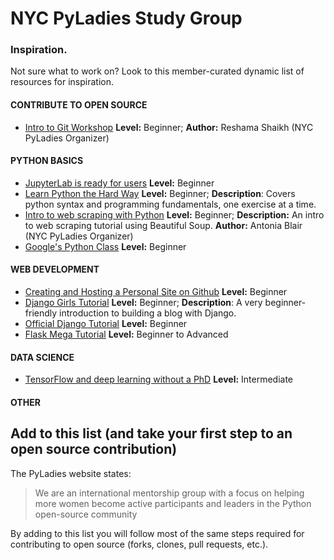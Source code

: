 # NYC PyLadies Study Group

### Inspiration.
Not sure what to work on? Look to this member-curated dynamic list of resources for inspiration.

#### CONTRIBUTE TO OPEN SOURCE
* [Intro to Git Workshop](https://github.com/reshamas/git-intro-workshop) **Level:** Beginner; **Author:** Reshama Shaikh (NYC PyLadies Organizer)

#### PYTHON BASICS
* [JupyterLab is ready for users](https://blog.jupyter.org/jupyterlab-is-ready-for-users-5a6f039b8906) **Level:** Beginner
* [Learn Python the Hard Way](https://learnpythonthehardway.org/python3/) **Level:** Beginner; **Description**: Covers python
syntax and programming fundamentals, one exercise at a time.
* [Intro to web scraping with Python](https://github.com/antoniablair/pyladies_scraping_workshop) **Level:** Beginner; **Description:** An intro to web scraping tutorial using Beautiful Soup. **Author:** Antonia Blair (NYC PyLadies Organizer)
* [Google's Python Class](https://developers.google.com/edu/python/) **Level:** Beginner

#### WEB DEVELOPMENT
* [Creating and Hosting a Personal Site on Github](http://jmcglone.com/guides/github-pages/) **Level:** Beginner
* [Django Girls Tutorial](https://tutorial.djangogirls.org/en/) **Level:** Beginner; **Description**: A very beginner-friendly introduction to building a blog with Django.
* [Official Django Tutorial](https://docs.djangoproject.com/en/2.1/intro/tutorial01/)  **Level:** Beginner
* [Flask Mega Tutorial](https://blog.miguelgrinberg.com/post/the-flask-mega-tutorial-part-i-hello-world) **Level:** Beginner to Advanced 

#### DATA SCIENCE
* [TensorFlow and deep learning without a PhD](https://youtu.be/u4alGiomYP4) **Level:** Intermediate

#### OTHER

## Add to this list (and take your first step to an open source contribution)
The PyLadies website states: 
> We are an international mentorship group with a focus on helping more women become active participants and leaders in the Python open-source community

By adding to this list you will follow most of the same steps required for contributing to open source (forks, clones, pull requests, etc.).
